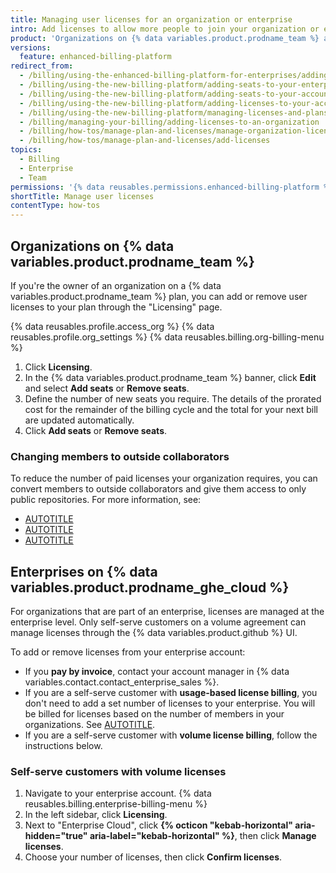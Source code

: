 ```yaml
---
title: Managing user licenses for an organization or enterprise
intro: Add licenses to allow more people to join your organization or enterprise.
product: 'Organizations on {% data variables.product.prodname_team %} and enterprises that use self-serve volume licensing'
versions:
  feature: enhanced-billing-platform
redirect_from:
  - /billing/using-the-enhanced-billing-platform-for-enterprises/adding-seats-to-your-enterprise-account
  - /billing/using-the-new-billing-platform/adding-seats-to-your-enterprise-account
  - /billing/using-the-new-billing-platform/adding-seats-to-your-account
  - /billing/using-the-new-billing-platform/adding-licenses-to-your-account
  - /billing/using-the-new-billing-platform/managing-licenses-and-plans-for-your-account
  - /billing/managing-your-billing/adding-licenses-to-an-organization
  - /billing/how-tos/manage-plan-and-licenses/manage-organization-licenses
  - /billing/how-tos/manage-plan-and-licenses/add-licenses
topics:
  - Billing
  - Enterprise
  - Team
permissions: '{% data reusables.permissions.enhanced-billing-platform %}'
shortTitle: Manage user licenses
contentType: how-tos
---
```


## Organizations on {% data variables.product.prodname_team %}

If you're the owner of an organization on a {% data variables.product.prodname_team %} plan, you can add or remove user licenses to your plan through the "Licensing" page.

{% data reusables.profile.access_org %}
{% data reusables.profile.org_settings %}
{% data reusables.billing.org-billing-menu %}
1. Click **Licensing**.
1. In the {% data variables.product.prodname_team %} banner, click **Edit** and select **Add seats** or **Remove seats**.
1. Define the number of new seats you require. The details of the prorated cost for the remainder of the billing cycle and the total for your next bill are updated automatically.
1. Click **Add seats** or **Remove seats**.

### Changing members to outside collaborators

To reduce the number of paid licenses your organization requires, you can convert members to outside collaborators and give them access to only public repositories. For more information, see:

* [AUTOTITLE](/organizations/managing-membership-in-your-organization/removing-a-member-from-your-organization)
* [AUTOTITLE](/organizations/managing-user-access-to-your-organizations-repositories/managing-outside-collaborators/converting-an-organization-member-to-an-outside-collaborator)
* [AUTOTITLE](/organizations/managing-user-access-to-your-organizations-repositories/managing-repository-roles/managing-an-individuals-access-to-an-organization-repository)

## Enterprises on {% data variables.product.prodname_ghe_cloud %}

For organizations that are part of an enterprise, licenses are managed at the enterprise level. Only self-serve customers on a volume agreement can manage licenses through the {% data variables.product.github %} UI.

To add or remove licenses from your enterprise account:

* If you **pay by invoice**, contact your account manager in {% data variables.contact.contact_enterprise_sales %}.
* If you are a self-serve customer with **usage-based license billing**, you don't need to add a set number of licenses to your enterprise. You will be billed for licenses based on the number of members in your organizations. See [AUTOTITLE](/billing/concepts/enterprise-billing/usage-based-licenses).
* If you are a self-serve customer with **volume license billing**, follow the instructions below.

### Self-serve customers with volume licenses

1. Navigate to your enterprise account.
{% data reusables.billing.enterprise-billing-menu %}
1. In the left sidebar, click **Licensing**.
1. Next to "Enterprise Cloud", click **{% octicon "kebab-horizontal" aria-hidden="true" aria-label="kebab-horizontal" %}**, then click **Manage licenses**.
1. Choose your number of licenses, then click **Confirm licenses**.
